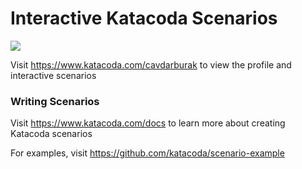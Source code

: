 # Interactive Katacoda Scenarios

[![](http://shields.katacoda.com/katacoda/cavdarburak/count.svg)](https://www.katacoda.com/cavdarburak "Get your profile on Katacoda.com")

Visit https://www.katacoda.com/cavdarburak to view the profile and interactive scenarios

### Writing Scenarios
Visit https://www.katacoda.com/docs to learn more about creating Katacoda scenarios

For examples, visit https://github.com/katacoda/scenario-example
